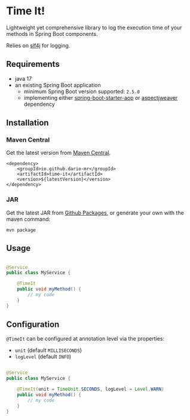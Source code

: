 # Time It!

Lightweight yet comprehensive library to log the execution time of your methods in Spring Boot components.

Relies on [slf4j](https://www.slf4j.org/api/index.html) for logging.

## Requirements

- java 17
- an existing Spring Boot application
    - minimum Spring Boot version supported: `2.5.0`
    - implementing
      either [spring-boot-starter-aop](https://mvnrepository.com/artifact/org.springframework.boot/spring-boot-starter-aop)
      or [aspectjweaver](https://mvnrepository.com/artifact/org.aspectj/aspectjweaver) dependency

## Installation

### Maven Central

Get the latest version from [Maven Central](https://central.sonatype.com/artifact/io.github.dario-mr/time-it/overview).

```
<dependency>
    <groupId>io.github.dario-mr</groupId>
    <artifactId>time-it</artifactId>
    <version>${latestVersion}</version>
</dependency>
```

### JAR

Get the latest JAR from [Github Packages](https://github.com/dario-mr?tab=packages&repo_name=time-it), or generate your
own with the maven command:

```
mvn package
```

## Usage

```java

@Service
public class MyService {

    @TimeIt
    public void myMethod() {
        // my code
    }
}
```

## Configuration

`@TimeIt` can be configured at annotation level via the properties:

- `unit` (default `MILLISECONDS`)
- `logLevel` (default `INFO`)

```java

@Service
public class MyService {

    @TimeIt(unit = TimeUnit.SECONDS, logLevel = Level.WARN)
    public void myMethod() {
        // my code
    }
}
```
